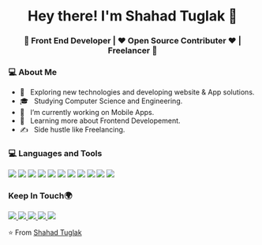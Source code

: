 <h1 align="center">Hey there! I'm Shahad Tuglak  👋 </h1>
<h3 align="center">🚀 Front End Developer | ♥  Open Source Contributer  ♥ | Freelancer 🚀</h3>
<div>
<!-- <img width = "35%" align="right" alt="PIC" height="300px" src="https://www.instagram.com/p/B5JwTrIpEc8/?utm_source=ig_web_copy_link" /> -->
<div align="left"> 
  <h3>💻 About Me </h3>

  - 🤔 &nbsp; Exploring new technologies and developing website & App solutions.
  - 🎓 &nbsp; Studying Computer Science and Engineering.
  - 💼 &nbsp; I’m currently working on Mobile Apps.
  - 🌱 &nbsp; Learning more about Frontend Developement.
  - ✍️ &nbsp; Side hustle like Freelancing.  
</div> 
</div>

<div>
  <h3> 💻 Languages and Tools </h3>
  <p>
    <img src="https://img.icons8.com/color/48/000000/css3.png"/>
    <img src="https://img.icons8.com/color/50/000000/html-5.png"/>
    <img src="https://img.icons8.com/color/48/000000/bootstrap.png"/>
    <img src="https://img.icons8.com/color/64/000000/java-coffee-cup-logo.png"/>
    <img src="https://img.icons8.com/color/48/000000/c-plus-plus-logo.png"/>
    <img src="https://img.icons8.com/dusk/48/000000/github.png"/>
    <img src="https://img.icons8.com/color/48/000000/git.png"/>
    <img src="https://img.icons8.com/color/48/000000/javascript.png"/>
    <img src="https://img.icons8.com/ios/50/000000/jquery.png"/>
    <img src="https://img.icons8.com/plasticine/50/000000/react.png"/>
    <img src="https://img.icons8.com/external-tal-revivo-shadow-tal-revivo/24/000000/external-angular-a-typescript-based-open-source-web-application-framework-logo-shadow-tal-revivo.png"/>
  </p>
</div> 

<div>
  <h3> Keep In Touch🌍 </h3>
  <p>
    <a href="https://www.instagram.com/_shahad_tuglak_/">
      <img src="https://img.icons8.com/office/48/000000/instagram.png"/>
    </a>
     <a href="https://www.linkedin.com/in/shahad-tuglak-29a955144/">
      <img src="https://img.icons8.com/doodle/48/000000/linkedin--v2.png"/>
    </a>
     <a href="https://www.facebook.com/tuglak.shahad">
       <img src="https://img.icons8.com/dusk/50/000000/facebook-new--v2.png"/>
    </a>
    <a href="https://github.com/Shahadtuglak">
      <img src="https://img.icons8.com/bubbles/50/000000/github.png"/>
    </a>
     <a href="https://twitter.com/ShahadTuglak">
       <img src="https://img.icons8.com/doodle/48/000000/twitter--v1.png"/>
    </a>
    
    
  </p>
  </div>

⭐️ From [Shahad Tuglak](https://shahadtuglak.github.io/portfolio/)
